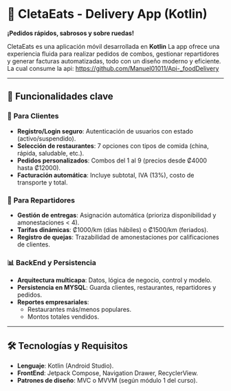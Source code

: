 # 🚀 CletaEats - Delivery App (Kotlin)  

**¡Pedidos rápidos, sabrosos y sobre ruedas!**  

CletaEats es una aplicación móvil desarrollada en **Kotlin**
La app ofrece una experiencia fluida para realizar pedidos de combos, gestionar repartidores y generar facturas automatizadas, todo con un diseño moderno y eficiente.  
La cual consume la api: https://github.com/Manuel01011/Api-_foodDelivery

---

## 📱 **Funcionalidades clave**  

### 🍔 **Para Clientes**  
- **Registro/Login seguro**: Autenticación de usuarios con estado (activo/suspendido).  
- **Selección de restaurantes**: 7 opciones con tipos de comida (china, rápida, saludable, etc.).  
- **Pedidos personalizados**: Combos del 1 al 9 (precios desde ₡4000 hasta ₡12000).  
- **Facturación automática**: Incluye subtotal, IVA (13%), costo de transporte y total.  

### 🚴 **Para Repartidores**  
- **Gestión de entregas**: Asignación automática (prioriza disponibilidad y amonestaciones < 4).  
- **Tarifas dinámicas**: ₡1000/km (días hábiles) o ₡1500/km (feriados).  
- **Registro de quejas**: Trazabilidad de amonestaciones por calificaciones de clientes.  

### 📊 **BackEnd y Persistencia**  
- **Arquitectura multicapa**: Datos, lógica de negocio, control y modelo.  
- **Persistencia en MYSQL**: Guarda clientes, restaurantes, repartidores y pedidos.
- **Reportes empresariales**:  
  - Restaurantes más/menos populares.    
  - Montos totales vendidos.  

---

## 🛠️ **Tecnologías y Requisitos**  
- **Lenguaje**: Kotlin (Android Studio).  
- **FrontEnd**: Jetpack Compose, Navigation Drawer, RecyclerView.  
- **Patrones de diseño**: MVC o MVVM (según módulo 1 del curso).
